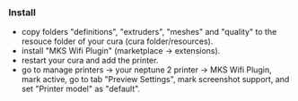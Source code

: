### Install

- copy folders "definitions", "extruders", "meshes" and "quality" to the resouce folder of your cura (cura folder/resources).
- install "MKS Wifi Plugin" (marketplace -> extensions).
- restart your cura and add the printer.
- go to manage printers -> your neptune 2 printer -> MKS Wifi Plugin, mark active, go to tab "Preview Settings", mark screenshot support, and set "Printer model" as "default".
